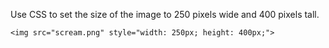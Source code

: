 Use CSS to set the size of the image to 250 pixels wide and 400 pixels tall.

    <img src="scream.png" style="width: 250px; height: 400px;">
